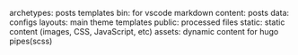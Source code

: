 archetypes: posts templates
bin: for vscode markdown
content: posts
data: configs
layouts: main theme templates
public: processed files
static: static content (images, CSS, JavaScript, etc)
assets: dynamic content for hugo pipes(scss)
